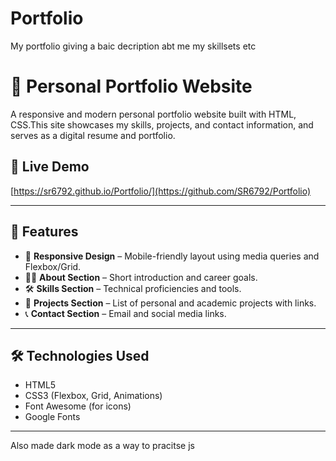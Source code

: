 # Portfolio
My portfolio giving a baic decription abt me my skillsets etc
# 💼 Personal Portfolio Website

A responsive and modern personal portfolio website built with HTML, CSS.This site showcases my skills, projects, and contact information, and serves as a digital resume and portfolio.

## 🚀 Live Demo

[https://sr6792.github.io/Portfolio/](https://github.com/SR6792/Portfolio)  


---

## 📌 Features

- 📱 **Responsive Design** – Mobile-friendly layout using media queries and Flexbox/Grid.
- 🧑‍💻 **About Section** – Short introduction and career goals.
- 🛠️ **Skills Section** – Technical proficiencies and tools.
- 💼 **Projects Section** – List of personal and academic projects with links.
- 📞 **Contact Section** – Email and social media links.

---

## 🛠️ Technologies Used

- HTML5
- CSS3 (Flexbox, Grid, Animations)
- Font Awesome (for icons)
- Google Fonts

---

Also made dark mode as a way to pracitse js